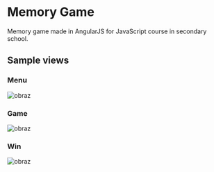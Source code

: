 # Memory Game

Memory game made in AngularJS for JavaScript course in secondary school.


## Sample views

### Menu
![obraz](https://user-images.githubusercontent.com/26521377/144889941-c1b82329-4954-4f5e-b327-33f0a633b627.png)


### Game
![obraz](https://user-images.githubusercontent.com/26521377/144890122-edff1bd2-8905-421a-bc43-d26f96ba7b3a.png)

### Win
![obraz](https://user-images.githubusercontent.com/26521377/144890097-3b6b5311-8683-4df8-98c9-58ad485e8a2f.png)

